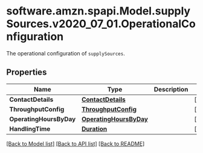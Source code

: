 # software.amzn.spapi.Model.supplySources.v2020_07_01.OperationalConfiguration
The operational configuration of `supplySources`.

## Properties

Name | Type | Description | Notes
------------ | ------------- | ------------- | -------------
**ContactDetails** | [**ContactDetails**](ContactDetails.md) |  | [optional] 
**ThroughputConfig** | [**ThroughputConfig**](ThroughputConfig.md) |  | [optional] 
**OperatingHoursByDay** | [**OperatingHoursByDay**](OperatingHoursByDay.md) |  | [optional] 
**HandlingTime** | [**Duration**](Duration.md) |  | [optional] 

[[Back to Model list]](../README.md#documentation-for-models) [[Back to API list]](../README.md#documentation-for-api-endpoints) [[Back to README]](../README.md)

